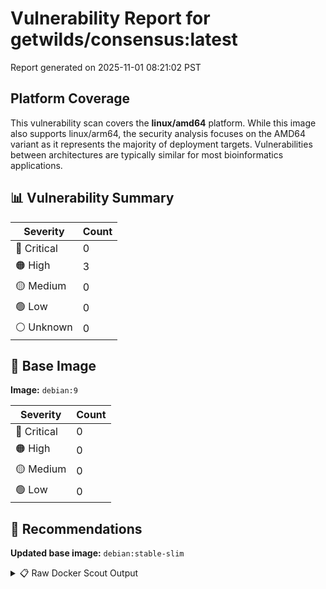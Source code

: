 # Vulnerability Report for getwilds/consensus:latest

Report generated on 2025-11-01 08:21:02 PST

## Platform Coverage

This vulnerability scan covers the **linux/amd64** platform. While this image also supports linux/arm64, the security analysis focuses on the AMD64 variant as it represents the majority of deployment targets. Vulnerabilities between architectures are typically similar for most bioinformatics applications.

## 📊 Vulnerability Summary

| Severity | Count |
|----------|-------|
| 🔴 Critical | 0 |
| 🟠 High | 3 |
| 🟡 Medium | 0 |
| 🟢 Low | 0 |
| ⚪ Unknown | 0 |

## 🐳 Base Image

**Image:** `debian:9`

| Severity | Count |
|----------|-------|
| 🔴 Critical | 0 |
| 🟠 High | 0 |
| 🟡 Medium | 0 |
| 🟢 Low | 0 |

## 🔄 Recommendations

**Updated base image:** `debian:stable-slim`

<details>
<summary>📋 Raw Docker Scout Output</summary>

```text
Target             │  getwilds/consensus:latest  │    0C     3H     0M     0L   
    digest           │  0c55b578c246                       │                              
  Base image         │  debian:9                           │    0C     0H     0M     0L   
  Updated base image │  debian:stable-slim                 │    0C     0H     1M    20L   
                     │                                     │                  +1    +20   

What's next:
    View vulnerabilities → docker scout cves getwilds/consensus:latest
    View base image update recommendations → docker scout recommendations getwilds/consensus:latest
    Include policy results in your quickview by supplying an organization → docker scout quickview getwilds/consensus:latest --org <organization>
```
</details>
